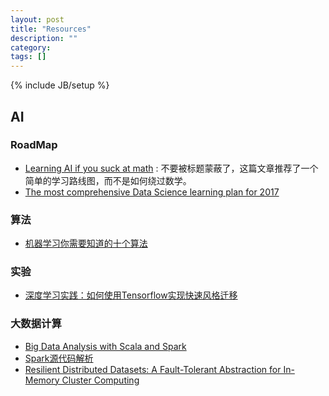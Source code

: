 ```yaml
---
layout: post
title: "Resources"
description: ""
category: 
tags: []
---
```

{% include JB/setup %}

## AI ##

### RoadMap ###

+   [Learning AI if you suck at math][3] : 不要被标题蒙蔽了，这篇文章推荐了一个简单的学习路线图，而不是如何绕过数学。
+   [The most comprehensive Data Science learning plan for 2017][4]

### 算法 ###

+   [机器学习你需要知道的十个算法][1]

### 实验 ###

+   [深度学习实践：如何使用Tensorflow实现快速风格迁移][2]

### 大数据计算

+   [Big Data Analysis with Scala and Spark][5]
+   [Spark源代码解析][6]
+   [Resilient Distributed Datasets: A Fault-Tolerant Abstraction for In-Memory Cluster Computing][7]

[1]: http://www.dlworld.cn/XueXiSuanFa/3079.html
[2]: http://www.leiphone.com/news/201701/tGlVRXWShwe7ffHW.html
[3]: https://hackernoon.com/learning-ai-if-you-suck-at-math-8bdfb4b79037#.68iffeyyq
[4]: https://www.analyticsvidhya.com/blog/2017/01/the-most-comprehensive-data-science-learning-plan-for-2017/
[5]: https://www.coursera.org/learn/scala-spark-big-data/home/welcome
[6]: https://github.com/JerryLead/SparkInternals/tree/master/markdown
[7]: http://www-bcf.usc.edu/~minlanyu/teach/csci599-fall12/papers/nsdi_spark.pdf
